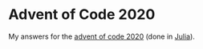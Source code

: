 # Advent of Code 2020

My answers for the [advent of code 2020](https://adventofcode.com/2019) (done in [Julia](https://julialang.org/)).
